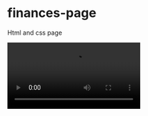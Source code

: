 # finances-page

Html and css page

![DEMO](https://user-images.githubusercontent.com/45371975/108646968-6525b180-74af-11eb-8138-623754af874f.mp4)

